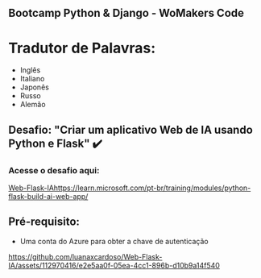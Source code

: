 ## Bootcamp Python & Django - WoMakers Code

# Tradutor de Palavras:
* Inglês
* Italiano
* Japonês
* Russo
* Alemão
##

## Desafio: "Criar um aplicativo Web de IA usando Python e Flask" ✔️


### Acesse o desafio aqui:
[Web-Flask-IA](https://learn.microsoft.com/pt-br/training/modules/python-flask-build-ai-web-app/)https://learn.microsoft.com/pt-br/training/modules/python-flask-build-ai-web-app/

## Pré-requisito:
  
* Uma conta do Azure para obter a chave de autenticação


https://github.com/luanaxcardoso/Web-Flask-IA/assets/112970416/e2e5aa0f-05ea-4cc1-896b-d10b9a14f540

